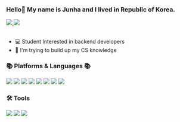 ### Hello👋 My name is Junha and I lived in Republic of Korea.
<a href="https://rorror1624.tistory.com/" target="_blank" >
    <img src="https://img.shields.io/badge/Tistory-black?style=flat-square&logo=Tistory&logoColor=white"/>
</a>
<a href="https://instagram.com/junad._.p/">
    <img src="https://img.shields.io/badge/Instagram-E4405F?style=flat-square&logo=Instagram&logoColor=white"/>
</a>
<br><br>
<ul>
  <li>💻 Student Interested in backend developers</li>
  <li>📖 I'm trying to build up my CS knowledge</li>
</ul>


<h3>📚 Platforms & Languages 📚</h3>

<p>
  <img src="https://img.shields.io/badge/Java-00599C?style=flat-square&logo=&logoColor=white"/>
  <img src="https://img.shields.io/badge/Python-3776AB?style=flat-square&logo=Python&logoColor=white"/>  
  <img src="https://img.shields.io/badge/C++-00599C?style=flat-square&logo=C%2B%2B&logoColor=white"/>
  <img src="https://img.shields.io/badge/C-A8B9CC?style=flat-square&logo=C&logoColor=white"/>
    

  <img src="https://img.shields.io/badge/Express-000000?style=flat-square&logo=Express&logoColor=white"/>  
  <img src="https://img.shields.io/badge/Node.js-339933?style=flat-square&logo=Node.js&logoColor=white"/>
  <img src="https://img.shields.io/badge/MongoDB-47A248?style=flat-square&logo=MongoDB&logoColor=white"/> 
  <img src="https://img.shields.io/badge/Javascript-F7DF1E?style=flat-square&logo=Javascript&logoColor=white"/>
 </p>
 
 <h3>🛠 Tools </h3>
 <p>
  <img src="https://img.shields.io/badge/Github-181717?style=flat-square&logo=Github&logoColor=white"/>
  <img src="https://img.shields.io/badge/Xcode-147EFB?style=flat-square&logo=Xcode&logoColor=white"/>
  <img src="https://img.shields.io/badge/Visual Studio Code-007ACC?style=flat&logo=Visual Studio Code&logoColor=white" />
 </p>
